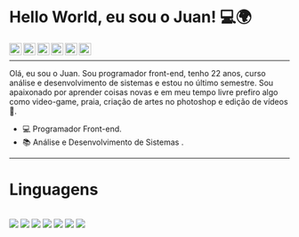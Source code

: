 # Hello World, eu sou o Juan! 💻🌍

<a target="_blank" href="https://www.linkedin.com/in/aryclenio-barros-060322135/">
  <img align="left" alt="LinkdeIN" width="22px" src="https://cdn.jsdelivr.net/npm/simple-icons@v3/icons/linkedin.svg" />
</a>
<a target="_blank" href="https://api.whatsapp.com/send?phone=5584999828379">
  <img align="left" alt="Whatsapp" width="22px" src="https://cdn.jsdelivr.net/npm/simple-icons@v3/icons/whatsapp.svg" />
</a>
<a target="_blank" href="https://www.instagram.com/ary.clenio/">
  <img align="left" alt="Instagram" width="22px" src="https://cdn.jsdelivr.net/npm/simple-icons@v3/icons/instagram.svg" />
</a>
<a target="_blank" href="https://dev.to/aryclenio/">
  <img align="left" alt="Devto" width="22px" src="https://cdn.jsdelivr.net/npm/simple-icons@v3/icons/dev-dot-to.svg" />
</a>
<a target="_blank" href="mailto:arycleniobarros@gmail.com">
  <img align="left" alt="Gmail" width="22px" src="https://cdn.jsdelivr.net/npm/simple-icons@v3/icons/gmail.svg" />
</a>
<a target="_blank" href="https://fb.com/aryxb">
  <img align="left" alt="Facebook" width="22px" src="https://cdn.jsdelivr.net/npm/simple-icons@v3/icons/facebook.svg" />
</a>
<br />
<hr>
Olá, eu sou o Juan. Sou programador front-end, tenho 22 anos, curso análise e desenvolvimento de sistemas e estou no último semestre.
Sou apaixonado por aprender coisas novas e em meu tempo livre prefiro algo como video-game, praia, criação de artes no photoshop e edição de vídeos 💙.

- 💻 Programador Front-end.
- 📚 Análise e Desenvolvimento de Sistemas .

<hr>

# Linguagens 

<br />
<code><img  src="https://pablodev.com.br/img-linguagens/wordpress.png"></code>
<code><img  src="https://pablodev.com.br/img-linguagens/php.png"></code>
<code><img  src="https://pablodev.com.br/img-linguagens/html.png"></code>
<code><img  src="https://pablodev.com.br/img-linguagens/css.png"></code>
<code><img  src="https://pablodev.com.br/img-linguagens/bootstrap.png"></code>
<code><img  src="https://pablodev.com.br/img-linguagens/photoshop.png"></code>
<code><img  src="https://pablodev.com.br/img-linguagens/sql2.png"></code>
